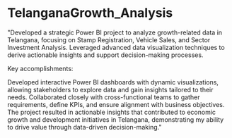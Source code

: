 # TelanganaGrowth_Analysis

"Developed a strategic Power BI project to analyze growth-related data in Telangana,
focusing on Stamp Registration, 
Vehicle Sales, and
Sector Investment Analysis.
Leveraged advanced data visualization techniques to derive actionable insights and support decision-making processes.

Key accomplishments:

Developed interactive Power BI dashboards with dynamic visualizations, allowing stakeholders to explore data and gain insights tailored to their needs.
Collaborated closely with cross-functional teams to gather requirements, define KPIs, and ensure alignment with business objectives.
The project resulted in actionable insights that contributed to economic growth and development initiatives in Telangana, demonstrating my ability to drive value through data-driven decision-making."
